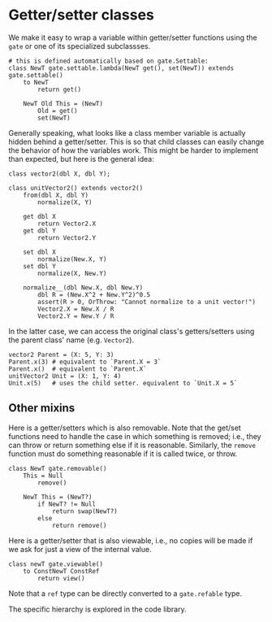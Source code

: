 # Getter/setter classes

We make it easy to wrap a variable within getter/setter functions
using the `gate` or one of its specialized subclassses.

```
# this is defined automatically based on gate.Settable:
class NewT gate.settable.lambda(NewT get(), set(NewT)) extends gate.settable()
    to NewT
        return get()

    NewT Old This = (NewT)
        Old = get()
        set(NewT)
```

Generally speaking, what looks like a class member variable is actually
hidden behind a getter/setter.  This is so that child classes can easily
change the behavior of how the variables work.  This might be harder to
implement than expected, but here is the general idea:

```
class vector2(dbl X, dbl Y);

class unitVector2() extends vector2()
    from(dbl X, dbl Y)
        normalize(X, Y)

    get dbl X
        return Vector2.X
    get dbl Y
        return Vector2.Y

    set dbl X
        normalize(New.X, Y)
    set dbl Y
        normalize(X, New.Y)

    normalize__(dbl New.X, dbl New.Y)
        dbl R = (New.X^2 + New.Y^2)^0.5
        assert(R > 0, OrThrow: "Cannot normalize to a unit vector!")
        Vector2.X = New.X / R
        Vector2.Y = New.Y / R
```

In the latter case, we can access the original class's getters/setters
using the parent class' name (e.g. `Vector2`).

```
vector2 Parent = (X: 5, Y: 3)
Parent.x(3) # equivalent to `Parent.X = 3`
Parent.x()  # equivalent to `Parent.X`
unitVector2 Unit = (X: 1, Y: 4)
Unit.x(5)   # uses the child setter. equivalent to `Unit.X = 5`
```


## Other mixins

Here is a getter/setters which is also removable.  Note that the get/set functions
need to handle the case in which something is removed; i.e., they can throw
or return something else if it is reasonable.  Similarly, the `remove` function
must do something reasonable if it is called twice, or throw.

```
class NewT gate.removable()
    This = Null
        remove()

    NewT This = (NewT?)
        if NewT? != Null
            return swap(NewT?)
        else
            return remove()
```

Here is a getter/setter that is also viewable, i.e., no copies will be made
if we ask for just a view of the internal value.

```
class newT gate.viewable()
    to ConstNewT ConstRef
        return view()
```

Note that a `ref` type can be directly converted to a `gate.refable` type.

The specific hierarchy is explored in the code library.
